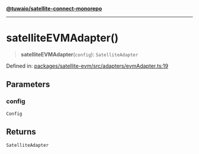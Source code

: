 [**@tuwaio/satellite-connect-monorepo**](../../../README.md)

***

# satelliteEVMAdapter()

> **satelliteEVMAdapter**(`config`): `SatelliteAdapter`

Defined in: [packages/satellite-evm/src/adapters/evmAdapter.ts:19](https://github.com/TuwaIO/satellite-connect/blob/9d1ad32f8af8fc6063a3d0617e2ab1bd902762ad/packages/satellite-evm/src/adapters/evmAdapter.ts#L19)

## Parameters

### config

`Config`

## Returns

`SatelliteAdapter`

